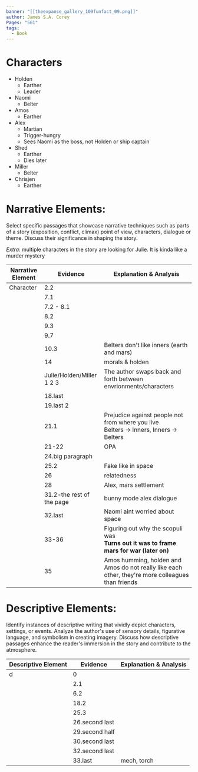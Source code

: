 ```yaml
---
banner: "[[theexpanse_gallery_109funfact_09.png]]"
author: James S.A. Corey
Pages: "561"
tags:
  - Book
---
```


# Characters
- Holden 
	- Earther
	- Leader
- Naomi
	- Belter
- Amos
	- Earther
- Alex
	- Martian
	- Trigger-hungry
	- Sees Naomi as the boss, not Holden or ship captain
- Shed
	- Earther
	- Dies later
- Miller
	- Belter
- Chrisjen
	- Earther
# Narrative Elements:
Select specific passages that showcase narrative techniques such as parts of a story (exposition, conflict, climax) point of view, characters, dialogue or theme. Discuss their significance in shaping the story.

*Extra*: multiple characters in the story are looking for Julie. It is kinda like a murder mystery

| Narrative  Element | Evidence                                        | Explanation & Analysis                                                                            |
| ------------------ | ----------------------------------------------- | ------------------------------------------------------------------------------------------------- |
| Character          | 2.2                                             |                                                                                                   |
|                    | 7.1                                             |                                                                                                   |
|                    | 7.2 - 8.1                                       |                                                                                                   |
|                    | 8.2                                             |                                                                                                   |
|                    | 9.3                                             |                                                                                                   |
|                    | 9.7                                             |                                                                                                   |
|                    | 10.3                                            | Belters don't like inners (earth and mars)                                                        |
|                    | 14                                              | morals & holden                                                                                   |
|                    | Julie/Holden/Miller<br>1         2            3 | The author swaps back and forth between envrionments/characters                                   |
|                    | 18.last                                         |                                                                                                   |
|                    | 19.last 2                                       |                                                                                                   |
|                    | 21.1                                            | Prejudice against people not from where you live<br>Belters -> Inners, Inners -> Belters          |
|                    | 21-22                                           | OPA                                                                                               |
|                    | 24.big paragraph                                |                                                                                                   |
|                    | 25.2                                            | Fake like in space                                                                                |
|                    | 26                                              | relatedness                                                                                       |
|                    | 28                                              | Alex, mars settlement                                                                             |
|                    | 31.2-the rest of the page                       | bunny mode alex dialogue                                                                          |
|                    | 32.last                                         | Naomi aint worried about space                                                                    |
|                    | 33-36                                           | Figuring out why the scopuli was<br>**Turns out it was to frame mars for war (later on)**         |
|                    | 35                                              | Amos humming, holden and Amos do not really like each other, they're more colleagues than friends |

# Descriptive Elements:
Identify instances of descriptive writing that vividly depict characters, settings, or events.
Analyze the author's use of sensory details, figurative language, and symbolism in creating
imagery. Discuss how descriptive passages enhance the reader's immersion in the story and
contribute to the atmosphere.

| Descriptive  Element | Evidence       | Explanation & Analysis |
| -------------------- | -------------- | ---------------------- |
| d                    | 0              |                        |
|                      | 2.1            |                        |
|                      | 6.2            |                        |
|                      | 18.2           |                        |
|                      | 25.3           |                        |
|                      | 26.second last |                        |
|                      | 29.second half |                        |
|                      | 30.second last |                        |
|                      | 32.second last |                        |
|                      | 33.last        | mech, torch            |

